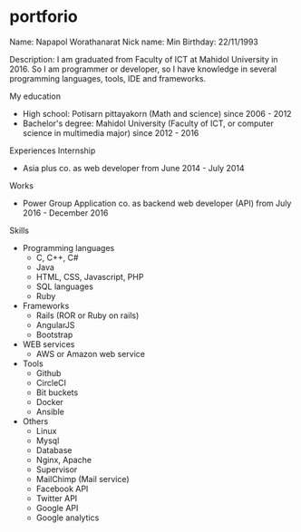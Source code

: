 # portforio
Name: Napapol Worathanarat
Nick name: Min
Birthday: 22/11/1993

Description:
I am graduated from Faculty of ICT at Mahidol University in 2016. So I am programmer or developer, so I have knowledge in several programming languages, tools, IDE and frameworks.

My education
- High school: Potisarn pittayakorn (Math and science) since 2006 - 2012
- Bachelor's degree: Mahidol University (Faculty of ICT, or computer science in multimedia major) since 2012 - 2016

Experiences
Internship
- Asia plus co. as web developer from June 2014 - July 2014

Works
- Power Group Application co. as backend web developer (API) from July 2016 - December 2016

Skills
- Programming languages
  - C, C++, C#
  - Java
  - HTML, CSS, Javascript, PHP
  - SQL languages
  - Ruby
- Frameworks
  - Rails (ROR or Ruby on rails)
  - AngularJS
  - Bootstrap
- WEB services
  - AWS or Amazon web service
- Tools
  - Github
  - CircleCI
  - Bit buckets
  - Docker
  - Ansible
- Others
  - Linux
  - Mysql
  - Database
  - Nginx, Apache
  - Supervisor
  - MailChimp (Mail service)
  - Facebook API
  - Twitter API
  - Google API
  - Google analytics
